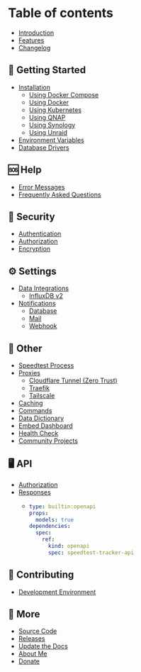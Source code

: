 # Table of contents

* [Introduction](README.md)
* [Features](features.md)
* [Changelog](changelog.md)

## 🚀 Getting Started

* [Installation](getting-started/installation/README.md)
  * [Using Docker Compose](getting-started/installation/using-docker-compose.md)
  * [Using Docker](getting-started/installation/using-docker.md)
  * [Using Kubernetes](getting-started/installation/using-kubernetes.md)
  * [Using QNAP](getting-started/installation/using-qnap.md)
  * [Using Synology](getting-started/installation/using-synology.md)
  * [Using Unraid](getting-started/installation/using-unraid.md)
* [Environment Variables](getting-started/environment-variables.md)
* [Database Drivers](getting-started/database-drivers.md)

## 🆘 Help

* [Error Messages](help/error-messages.md)
* [Frequently Asked Questions](help/faqs.md)

## 🔑 Security

* [Authentication](security/authentication.md)
* [Authorization](security/authorization.md)
* [Encryption](security/encryption.md)

## ⚙️ Settings

* [Data Integrations](settings/data-platforms/README.md)
  * [InfluxDB v2](settings/data-platforms/influxdb2.md)
* [Notifications](settings/notifications/README.md)
  * [Database](settings/notifications/database.md)
  * [Mail](settings/notifications/mail.md)
  * [Webhook](settings/notifications/webhook.md)

## 👀 Other

* [Speedtest Process](other/speedtest-process.md)
* [Proxies](other/proxies/README.md)
  * [Cloudflare Tunnel (Zero Trust)](other/proxies/cloudflare-tunnel-zero-trust.md)
  * [Traefik](other/proxies/traefik.md)
  * [Tailscale](other/proxies/tailscale.md)
* [Caching](other/caching.md)
* [Commands](other/commands.md)
* [Data Dictionary](other/data-dictionary.md)
* [Embed Dashboard](other/embed-dashboard.md)
* [Health Check](other/health-check.md)
* [Community Projects](other/community-projects.md)

## 🖥️ API

* [Authorization](api/authorization.md)
* [Responses](api/responses/README.md)
  * ```yaml
    type: builtin:openapi
    props:
      models: true
    dependencies:
      spec:
        ref:
          kind: openapi
          spec: speedtest-tracker-api
    ```

## 🤹 Contributing

* [Development Environment](contributing/development-environment.md)

## 🔗 More

* [Source Code](https://github.com/alexjustesen/speedtest-tracker)
* [Releases](https://github.com/alexjustesen/speedtest-tracker/releases)
* [Update the Docs](https://github.com/alexjustesen/speedtest-tracker-docs)
* [About Me](https://alexjustesen.com/?utm_campaign=oss-projects\&utm_source=speedtest-tracker-docs\&utm_medium=textlink)
* [Donate](https://github.com/sponsors/alexjustesen)
